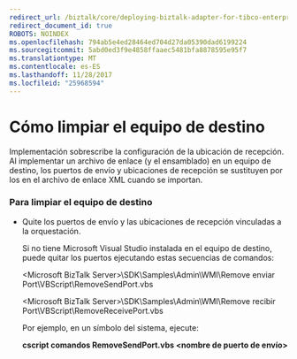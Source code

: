 ```yaml
---
redirect_url: /biztalk/core/deploying-biztalk-adapter-for-tibco-enterprise-message-service/
redirect_document_id: true
ROBOTS: NOINDEX
ms.openlocfilehash: 794ab5e4ed28464ed704d27da05390dad6199224
ms.sourcegitcommit: 5abd0ed3f9e4858ffaaec5481bfa8878595e95f7
ms.translationtype: MT
ms.contentlocale: es-ES
ms.lasthandoff: 11/28/2017
ms.locfileid: "25968594"
---
```

# <a name="how-to-clean-the-target-computer"></a>Cómo limpiar el equipo de destino
Implementación sobrescribe la configuración de la ubicación de recepción. Al implementar un archivo de enlace (y el ensamblado) en un equipo de destino, los puertos de envío y ubicaciones de recepción se sustituyen por los en el archivo de enlace XML cuando se importan.  
  
### <a name="to-clean-the-target-computer"></a>Para limpiar el equipo de destino  
  
-   Quite los puertos de envío y las ubicaciones de recepción vinculadas a la orquestación.  
  
     Si no tiene Microsoft Visual Studio instalada en el equipo de destino, puede quitar los puertos ejecutando estas secuencias de comandos:  
  
     \<Microsoft BizTalk Server\>\SDK\Samples\Admin\WMI\Remove enviar Port\VBScript\RemoveSendPort.vbs  
  
     \<Microsoft BizTalk Server\>\SDK\Samples\Admin\WMI\Remove recibir Port\VBScript\RemoveReceivePort.vbs  
  
     Por ejemplo, en un símbolo del sistema, ejecute:  
  
     **cscript comandos RemoveSendPort.vbs \<nombre de puerto de envío\>**  
  
